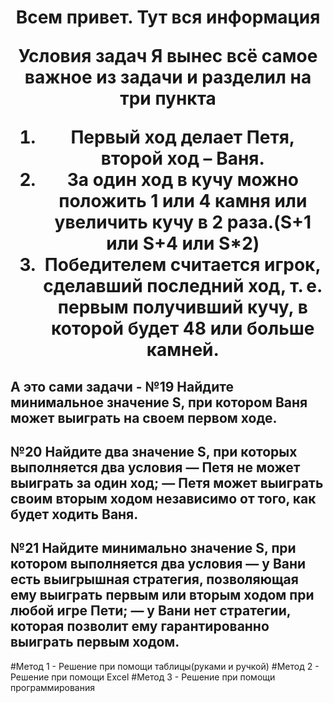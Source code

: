 <h1 align="center">Всем привет. Тут вся информация</a> 

Условия задач
Я вынес всё самое важное из задачи и разделил на три пункта

1. Первый ход делает Петя, второй ход – Ваня.
2. За один ход в кучу можно положить 1 или 4 камня или увеличить кучу в 2 раза.(S+1 или S+4 или S*2)
3. Победителем считается игрок, сделавший последний ход, т. е. первым получивший кучу, в которой будет 48 или больше камней.

А это сами задачи -
№19 Найдите минимальное значение S, при котором Ваня может выиграть на своем первом ходе.
--------------------------------------------------------------------------------------------
№20 Найдите два значение S, при которых выполняется два условия
— Петя не может выиграть за один ход;
— Петя может выиграть своим вторым ходом независимо от того, как будет ходить Ваня.
--------------------------------------------------------------------------------------------
№21 Найдите минимально значение S, при котором выполняется два условия
— у Вани есть выигрышная стратегия, позволяющая ему выиграть первым или вторым ходом при любой игре Пети;
— у Вани нет стратегии, которая позволит ему гарантированно выиграть первым ходом.
--------------------------------------------------------------------------------------------

#Метод 1 - Решение при помощи таблицы(руками и ручкой)
#Метод 2 - Решение при помощи Excel
#Метод 3 - Решение при помощи программирования
